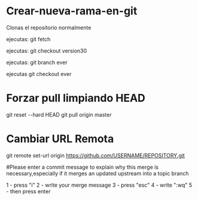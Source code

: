 # Crear-nueva-rama-en-git

Clonas el repositorio normalmente

ejecutas:  git fetch

ejecutas: git checkout version30

ejecutas: git branch ever

ejecutas git checkout ever


# Forzar pull limpiando HEAD
git reset --hard HEAD
git pull origin master

# Cambiar URL Remota

git remote set-url origin https://github.com/USERNAME/REPOSITORY.git


#Please enter a commit message to explain why this merge is necessary,especially if it merges an updated upstream into a topic branch

1 - press "i"
2 - write your merge message
3 - press "esc"
4 - write ":wq"
5 - then press enter 
